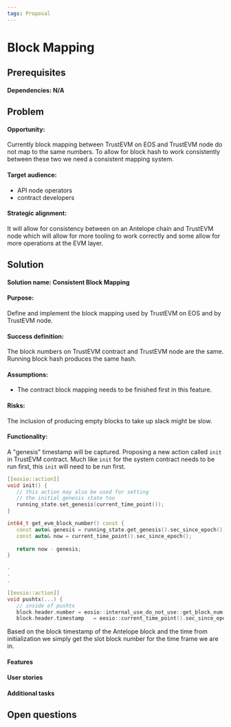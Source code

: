 ```yaml
---
tags: Proposal
---
```


# Block Mapping

## Prerequisites
#### Dependencies: N/A

## Problem

#### Opportunity:
Currently block mapping between TrustEVM on EOS and TrustEVM node do not map to the same numbers. To allow for block hash to work consistently between these two we need a consistent mapping system.
#### Target audience:
- API node operators
- contract developers
#### Strategic alignment:
It will allow for consistency between on an Antelope chain and TrustEVM node which will allow for more tooling to work correctly and some allow for more operations at the EVM layer. 

## Solution

#### Solution name: Consistent Block Mapping
#### Purpose: 
Define and implement the block mapping used by TrustEVM on EOS and by TrustEVM node.
#### Success definition: 
The block numbers on TrustEVM contract and TrustEVM node are the same. Running block hash produces the same hash.
#### Assumptions:
- The contract block mapping needs to be finished first in this feature.

#### Risks:
The inclusion of producing empty blocks to take up slack might be slow.
#### Functionality:
A "genesis" timestamp will be captured. Proposing a new action called `init` in TrustEVM contract. Much like `init` for the system contract needs to be run first, this `init` will need to be run first.

```c++
[[eosio::action]]
void init() {
   // this action may also be used for setting 
   // the initial genesis state too
   running_state.set_genesis(current_time_point());
}

int64_t get_evm_block_number() const {
   const auto& genesis = running_state.get_genesis().sec_since_epoch();
   const auto& now = current_time_point().sec_since_epoch();
   
   return now - genesis;
}

.
.
.

[[eosio::action]]
void pushtx(...) {
   // inside of pushtx
   block.header.number = eosio::internal_use_do_not_use::get_block_num();
   block.header.timestamp   = eosio::current_time_point().sec_since_epoch();
```
Based on the block timestamp of the Antelope block and the time from initialization we simply get the slot block number for the time frame we are in.

#### Features
#### User stories
#### Additional tasks

## Open questions
